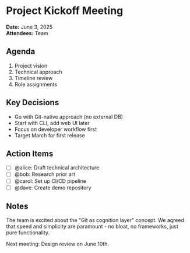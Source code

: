 # Project Kickoff Meeting
**Date:** June 3, 2025  
**Attendees:** Team

## Agenda

1. Project vision
2. Technical approach
3. Timeline review
4. Role assignments

## Key Decisions

- Go with Git-native approach (no external DB)
- Start with CLI, add web UI later
- Focus on developer workflow first
- Target March for first release

## Action Items

- [ ] @alice: Draft technical architecture
- [ ] @bob: Research prior art
- [ ] @carol: Set up CI/CD pipeline
- [ ] @dave: Create demo repository

## Notes

The team is excited about the "Git as cognition layer" concept. We agreed that speed and simplicity are paramount - no bloat, no frameworks, just pure functionality.

Next meeting: Design review on June 10th.
